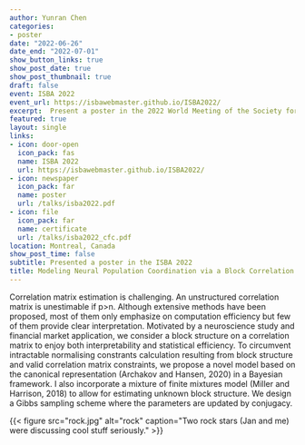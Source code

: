 ```yaml
---
author: Yunran Chen
categories:
- poster
date: "2022-06-26"
date_end: "2022-07-01"
show_button_links: true
show_post_date: true
show_post_thumbnail: true
draft: false
event: ISBA 2022
event_url: https://isbawebmaster.github.io/ISBA2022/
excerpt:  Present a poster in the 2022 World Meeting of the Society for Bayesian Analysis (ISBA 2022)
featured: true
layout: single
links:
- icon: door-open
  icon_pack: fas
  name: ISBA 2022
  url: https://isbawebmaster.github.io/ISBA2022/
- icon: newspaper
  icon_pack: far
  name: poster
  url: /talks/isba2022.pdf
- icon: file
  icon_pack: far
  name: certificate
  url: /talks/isba2022_cfc.pdf
location: Montreal, Canada
show_post_time: false
subtitle: Presented a poster in the ISBA 2022
title: Modeling Neural Population Coordination via a Block Correlation Matrix
---
```


Correlation matrix estimation is challenging. An unstructured correlation matrix is unestimable if p>n. Although extensive methods have been proposed, most of them only emphasize on computation efficiency but few of them provide clear interpretation. Motivated by a neuroscience study and financial market application, we consider a block structure on a correlation matrix to enjoy both interpretability and statistical efficiency. To circumvent intractable normalising constrants calculation resulting from block structure and valid correlation matrix constraints, we propose a novel model based on the canonical representation (Archakov and Hansen, 2020) in a Bayesian framework. I also incorporate a mixture of finite mixtures model (Miller and Harrison, 2018) to allow for estimating unknown block structure. We design a Gibbs sampling scheme where the parameters are updated by conjugacy. 

{{< figure src="rock.jpg" alt="rock" caption="Two rock stars (Jan and me) were discussing cool stuff seriously." >}}

